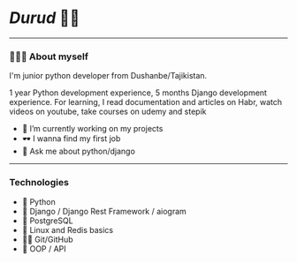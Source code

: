 # _Durud_ ✋🏻
---
### 👨🏻‍💻 About myself
I'm junior python developer from Dushanbe/Tajikistan.

1 year Python development experience, 5 months Django development experience. For learning, I read documentation and articles on Habr, watch videos on youtube, take courses on udemy and stepik


- 🔭 I’m currently working on my projects 
- 🕶 I wanna find my first job
- 💬 Ask me about python/django
---
### Technologies 
- 🐍 Python 
- 🐍 Django / Django Rest Framework / aiogram
- 🐘 PostgreSQL
- 🐧 Linux and Redis basics
- 🐱‍👤 Git/GitHub
- 🧱 OOP / API
